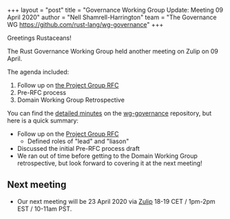 +++
layout = "post"
title = "Governance Working Group Update: Meeting 09 April 2020"
author = "Nell Shamrell-Harrington"
team = "The Governance WG <https://github.com/rust-lang/wg-governance>"
+++

Greetings Rustaceans!

The Rust Governance Working Group held another meeting on Zulip on 09 April.

The agenda included:
1. Follow up on [the Project Group RFC](https://github.com/rust-lang/rfcs/pull/2856)
2. Pre-RFC process
3. Domain Working Group Retrospective

You can find the [detailed minutes](https://github.com/rust-lang/wg-governance/blob/master/minutes/2020.04.09.md) on the [wg-governance](https://github.com/rust-lang/wg-governance) repository, but here is a quick summary: 
* Follow up on the [Project Group RFC](https://github.com/rust-lang/rfcs/pull/2856)
  * Defined roles of "lead" and "liason" 
* Discussed the initial Pre-RFC process draft
* We ran out of time before getting to the Domain Working Group retrospective, but look forward to covering it at the next meeting!

## Next meeting
* Our next meeting will be 23 April 2020 via [Zulip](https://rust-lang.zulipchat.com/#narrow/stream/223182-wg-governance) 18-19 CET / 1pm-2pm EST / 10-11am PST.

[wg-governance]: https://github.com/rust-lang/wg-governance/
[detailed minutes]: https://github.com/rust-lang/wg-governance/blob/master/minutes/2020.04.09.md
[Zulip thread]: https://rust-lang.zulipchat.com/#narrow/stream/223182-wg-governance/topic/Meeting.202020-04-09 
